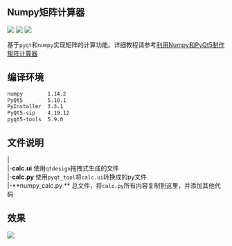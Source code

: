 ##  Numpy矩阵计算器
![](https://img.shields.io/badge/build-Python3-green.svg) ![](https://img.shields.io/badge/author-donlex-yellowgreen.svg) ![](https://img.shields.io/badge/%E5%85%AC%E4%BC%97%E5%8F%B7-Python%E7%BB%BF%E6%B4%B2-blue.svg)

基于`pyqt`和`numpy`实现矩阵的计算功能。详细教程请参考[利用Numpy和PyQt5制作矩阵计算器](https://blog.csdn.net/stormdony/article/details/81359064)

## 编译环境

```bash
numpy        1.14.2
PyQt5        5.10.1
PyInstaller  3.3.1
PyQt5-sip    4.19.12
pyqt5-tools  5.9.0
```

## 文件说明
|  
|-**calc.ui**  使用`qtdesign`拖拽式生成的文件  
|-**calc.py**  使用`pyqt_tool`将`calc.ui`转换成的py文件  
|-**numpy_calc.py ** 总文件，将`calc.py`所有内容复制到这里，并添加其他代码  
 

## 效果
![](https://i.loli.net/2019/07/08/5d22ab252fece56357.png)